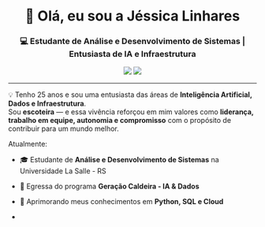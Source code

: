 <h1 align="center">👋 Olá, eu sou a Jéssica Linhares</h1>
<h3 align="center">💻 Estudante de Análise e Desenvolvimento de Sistemas | Entusiasta de IA e Infraestrutura</h3>

<p align="center">
  <a href="https://www.linkedin.com/in/j%C3%A9ssica-linhares-hofsetz/"><img src="https://img.shields.io/badge/-LinkedIn-0A66C2?style=flat-square&logo=linkedin&logoColor=white"/></a>
  <a href="mailto:jlinhareshofsetz@gmail.com"><img src="https://img.shields.io/badge/-Email-D14836?style=flat-square&logo=gmail&logoColor=white"/></a>
</p>

---


💡 Tenho 25 anos e sou uma entusiasta das áreas de **Inteligência Artificial, Dados e Infraestrutura**.  
Sou **escoteira** — e essa vivência reforçou em mim valores como **liderança, trabalho em equipe, autonomia e compromisso** com o propósito de contribuir para um mundo melhor.  

Atualmente:
- 🎓 Estudante de **Análise e Desenvolvimento de Sistemas** na Universidade La Salle - RS  
- 🚀 Egressa do programa **Geração Caldeira - IA & Dados**  
- 🌱 Aprimorando meus conhecimentos em **Python, SQL e Cloud**

- 
